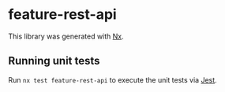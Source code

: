 # feature-rest-api

This library was generated with [Nx](https://nx.dev).

## Running unit tests

Run `nx test feature-rest-api` to execute the unit tests via [Jest](https://jestjs.io).
